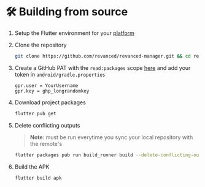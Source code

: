 # 🛠 Building from source

1. Setup the Flutter environment for your [platform](https://docs.flutter.dev/get-started/install)

2. Clone the repository
   ```sh
   git clone https://github.com/revanced/revanced-manager.git && cd revanced-manager
   ```

3. Create a GitHub PAT with the `read:packages` scope [here](https://github.com/settings/tokens/new?scopes=read:packages&description=Revanced) and add your token in `android/gradle.properties`

   ```properties
   gpr.user = YourUsername
   gpr.key = ghp_longrandomkey
   ```
   
4. Download project packages

   ```sh
   flutter pub get
   ```

5. Delete conflicting outputs

   > **Note**: must be run everytime you sync your local repository with the remote's

   ```sh
   flutter packages pub run build_runner build --delete-conflicting-outputs
   ```

6. Build the APK
   ```sh
   flutter build apk
   ```
